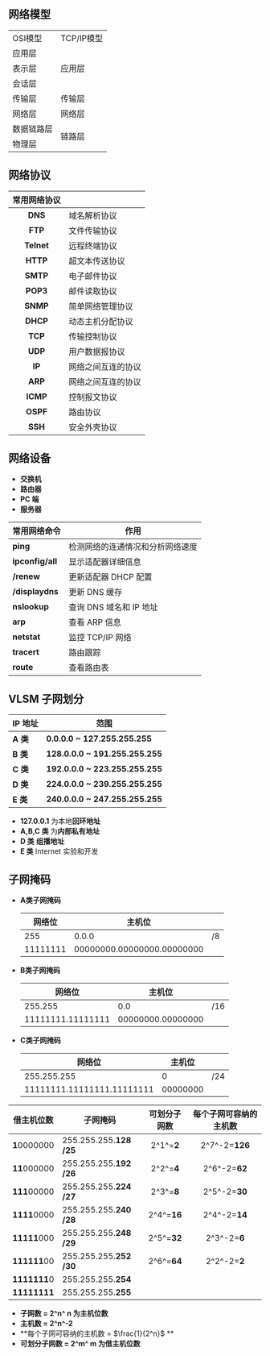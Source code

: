  

## 网络模型

<table>
    <tr>
        <td>OSI模型</td>
        <td>TCP/IP模型</td>
    </tr>
    <tr>
        <td>应用层</td>
        <td rowspan="3">应用层</td>
    </tr>
    <tr>
        <td>表示层</td>
    </tr>
    <tr>
        <td>会话层</td>
    </tr>
    <tr>
        <td>传输层</td>
        <td>传输层</td>
    </tr>
    <tr>
        <td>网络层</td>
        <td>网络层</td>
    </tr>
     <tr>
        <td>数据链路层</td>
        <td rowspan="2">链路层                       </td>
    </tr>
    <tr>
        <td>物理层</td>
    </tr>
</table>

## 网络协议

| 常用网络协议 | &nbsp;             |
| :----------: | ------------------ |
|   **DNS**    | 域名解析协议       |
|   **FTP**    | 文件传输协议       |
|  **Telnet**  | 远程终端协议       |
|   **HTTP**   | 超文本传送协议     |
|   **SMTP**   | 电子邮件协议       |
|   **POP3**   | 邮件读取协议       |
|   **SNMP**   | 简单网络管理协议   |
|   **DHCP**   | 动态主机分配协议   |
|   **TCP**    | 传输控制协议       |
|   **UDP**    | 用户数据报协议     |
|    **IP**    | 网络之间互连的协议 |
|   **ARP**    | 网络之间互连的协议 |
|   **ICMP**   | 控制报文协议       |
|   **OSPF**   | 路由协议           |
|   **SSH**    | 安全外壳协议       |

## 网络设备

- **交换机**
- **路由器**
- **PC 端**
- **服务器**

| 常用网络命令     | 作用                             |
| ---------------- | -------------------------------- |
| **ping**         | 检测网络的连通情况和分析网络速度 |
| **ipconfig/all** | 显示适配器详细信息               |
| **/renew**       | 更新适配器 DHCP 配置             |
| **/displaydns**  | 更新 DNS 缓存                    |
| **nslookup**     | 查询 DNS 域名和 IP 地址          |
| **arp**          | 查看 ARP 信息                    |
| **netstat**      | 监控 TCP/IP 网络                 |
| **tracert**      | 路由跟踪                         |
| **route**        | 查看路由表                       |

## VLSM 子网划分

| IP 地址  | 范围                            |
| -------- | ------------------------------- |
| **A 类** | **0.0.0.0 ~ 127.255.255.255**   |
| **B 类** | **128.0.0.0 ~ 191.255.255.255** |
| **C 类** | **192.0.0.0 ~ 223.255.255.255** |
| **D 类** | **224.0.0.0 ~ 239.255.255.255** |
| **E 类** | **240.0.0.0 ~ 247.255.255.255** |

- **127.0.0.1** 为本地**回环地址**
- **A,B,C 类** 为**内部私有地址**
- **D 类** **组播地址**
- **E 类** Internet 实验和开发

## 子网掩码

- **A类子网掩码**

	| 网络位   | 主机位                     |      |
	| -------- | -------------------------- | ---- |
	| 255      | 0.0.0                      | /8   |
	| 11111111 | 00000000.00000000.00000000 |      |

-   **B类子网掩码**

  	| 网络位            | 主机位            |      |
  	| ----------------- | ----------------- | ---- |
  	| 255.255           | 0.0               | /16  |
	| 11111111.11111111 | 00000000.00000000 |      |
  
-  **C类子网掩码**

	| 网络位                     | 主机位   |      |
	| -------------------------- | -------- | ---- |
	| 255.255.255                | 0        | /24  |
	| 11111111.11111111.11111111 | 00000000 |      |

| 借主机位数   | 子网掩码                    | 可划分子网数 | 每个子网可容纳的主机数 |
| ------------ | --------------------------- | :----------: | :--------------------: |
| **1**0000000 | 255.255.255.**128** **/25** |  2^1^=**2**  |     2^7^-2=**126**     |
| **11**000000 | 255.255.255.**192** **/26** |  2^2^=**4**  |     2^6^-2=**62**      |
| **111**00000 | 255.255.255.**224** **/27** |  2^3^=**8**  |     2^5^-2=**30**      |
| **1111**0000 | 255.255.255.**240** **/28** | 2^4^=**16**  |     2^4^-2=**14**      |
| **11111**000 | 255.255.255.**248** **/29** | 2^5^=**32**  |      2^3^-2=**6**      |
| **111111**00 | 255.255.255.**252** **/30** | 2^6^=**64**  |      2^2^-2=**2**      |
| **1111111**0 | 255.255.255.**254**         |
| **11111111** | 255.255.255.**255**         |

- **子网数 = 2^n^ n 为主机位数**
- **主机数 = 2^n^-2**
- **每个子网可容纳的主机数 = $\frac{1}{2^n}$ **
- **可划分子网数 = 2^m^   m 为借主机位数**
